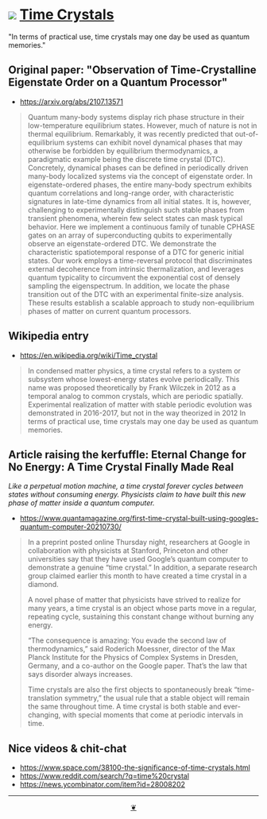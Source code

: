 # [![](https://theo-armour.github.io/2021/lib/assets/icons/mark-github.svg )](https://github.com/theo-armour/2021/blob/main/pages/arts-sciences-wikipedia/time-crystals.md "Source code on GitHub" ) [Time Crystals]( https://theo-armour.github.io/2021/pages#arts-sciences-wikipedia/time-crystals.md)

"In terms of practical use, time crystals may one day be used as quantum memories."


## Original paper: "Observation of Time-Crystalline Eigenstate Order on a Quantum Processor"

* https://arxiv.org/abs/2107.13571

> Quantum many-body systems display rich phase structure in their low-temperature equilibrium states. However, much of nature is not in thermal equilibrium. Remarkably, it was recently predicted that out-of-equilibrium systems can exhibit novel dynamical phases that may otherwise be forbidden by equilibrium thermodynamics, a paradigmatic example being the discrete time crystal (DTC). Concretely, dynamical phases can be defined in periodically driven many-body localized systems via the concept of eigenstate order. In eigenstate-ordered phases, the entire many-body spectrum exhibits quantum correlations and long-range order, with characteristic signatures in late-time dynamics from all initial states. It is, however, challenging to experimentally distinguish such stable phases from transient phenomena, wherein few select states can mask typical behavior. Here we implement a continuous family of tunable CPHASE gates on an array of superconducting qubits to experimentally observe an eigenstate-ordered DTC. We demonstrate the characteristic spatiotemporal response of a DTC for generic initial states. Our work employs a time-reversal protocol that discriminates external decoherence from intrinsic thermalization, and leverages quantum typicality to circumvent the exponential cost of densely sampling the eigenspectrum. In addition, we locate the phase transition out of the DTC with an experimental finite-size analysis. These results establish a scalable approach to study non-equilibrium phases of matter on current quantum processors.


## Wikipedia entry

* https://en.wikipedia.org/wiki/Time_crystal

>In condensed matter physics, a time crystal refers to a system or subsystem whose lowest-energy states evolve periodically. This name was proposed theoretically by Frank Wilczek in 2012 as a temporal analog to common crystals, which are periodic spatially. Experimental realization of matter with stable periodic evolution was demonstrated in 2016-2017, but not in the way theorized in 2012 In terms of practical use, time crystals may one day be used as quantum memories.


## Article raising the kerfuffle: Eternal Change for No Energy: A Time Crystal Finally Made Real

_Like a perpetual motion machine, a time crystal forever cycles between states without consuming energy. Physicists claim to have built this new phase of matter inside a quantum computer._

* https://www.quantamagazine.org/first-time-crystal-built-using-googles-quantum-computer-20210730/

>In a preprint posted online Thursday night, researchers at Google in collaboration with physicists at Stanford, Princeton and other universities say that they have used Google’s quantum computer to demonstrate a genuine “time crystal.” In addition, a separate research group claimed earlier this month to have created a time crystal in a diamond.
>
>A novel phase of matter that physicists have strived to realize for many years, a time crystal is an object whose parts move in a regular, repeating cycle, sustaining this constant change without burning any energy.
>
>“The consequence is amazing: You evade the second law of thermodynamics,” said Roderich Moessner, director of the Max Planck Institute for the Physics of Complex Systems in Dresden, Germany, and a co-author on the Google paper. That’s the law that says disorder always increases.
>
>Time crystals are also the first objects to spontaneously break “time-translation symmetry,” the usual rule that a stable object will remain the same throughout time. A time crystal is both stable and ever-changing, with special moments that come at periodic intervals in time.


## Nice videos & chit-chat

* https://www.space.com/38100-the-significance-of-time-crystals.html
* https://www.reddit.com/search/?q=time%20crystal
* https://news.ycombinator.com/item?id=28008202


***

<center title="Hello! Click me to go up to the top" ><a class=aDingbat href=javascript:window.scrollTo(0,0);> ❦ </a></center>